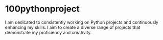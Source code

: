 # 100pythonproject
I am dedicated to consistently working on Python projects and continuously enhancing my skills. I aim to create a diverse range of projects that demonstrate my proficiency and creativity.
